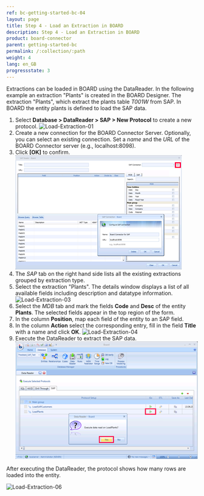 ```yaml
---
ref: bc-getting-started-bc-04
layout: page
title: Step 4 - Load an Extraction in BOARD
description: Step 4 - Load an Extraction in BOARD
product: board-connector
parent: getting-started-bc
permalink: /:collection/:path
weight: 4
lang: en_GB
progressstate: 3
---
```



Extractions can be loaded in BOARD using the DataReader. In the following example an extraction "Plants" is created in the BOARD Designer. 
The extraction "Plants", which extract the plants table *T001W* from SAP. 
In BOARD the entity plants is defined to load the SAP data. 

1. Select **Database > DataReader > SAP > New Protocol**  to create a new protocol.
![Load-Extraction-01](/img/content/Load-Extraction-01.png)
2. Create a new connection for the BOARD Connector Server. Optionally, you can select an existing connection. Set a *name* and the *URL* of the BOARD Connector server (e.g., localhost:8098).
3. Click **[OK]** to confirm.
![Load-Extraction-02](/img/content/Load-Extraction-02.png)
4. The *SAP* tab on the right hand side lists all the existing extractions grouped by extraction type. 
5. Select the extraction "Plants".  The details window displays a list of all available fields including description and datatype information.
![Load-Extraction-03](/img/content/Load-Extraction-03.png)
6. Select the *MDB* tab and mark the fields **Code** and **Desc**  of the entity **Plants**.
The selected fields appear in the top region of the form. 
7. In the column **Position**, map each field of the entity to an SAP field. 
8. In the column **Action**  select the corresponding entry, fill in the field **Title** with a name and click **OK**.
![Load-Extraction-04](/img/content/Load-Extraction-04.png)
9. Execute the DataReader to extract the SAP data.
![Load-Extraction-05](/img/content/Load-Extraction-05.png)

After executing the DataReader, the protocol shows how many rows are loaded into the entity.

![Load-Extraction-06](/img/content/Load-Extraction-06.png)
